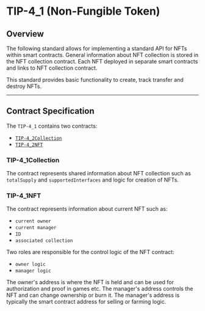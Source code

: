 # TIP-4_1 (Non-Fungible Token)

## Overview

The following standard allows for implementing a standard API for NFTs within smart contracts. General information about NFT collection is stored in the NFT collection contract. Each NFT deployed in separate smart contracts and links to NFT collection contract.

This standard provides basic functionality to create, track transfer and destroy NFTs.

---
## Contract Specification

The `TIP-4_1` contains two contracts:

- [ `TIP-4_2Collection` ](https://github.com/broxus/tip4/blob/master/contracts/TIP4_1/TIP4_1Collection.tsol)
- [ `TIP-4_2NFT` ](https://github.com/broxus/tip4/blob/master/contracts/TIP4_1/TIP4_1Nft.tsol)


### TIP-4_1Collection

The contract represents shared information about NFT collection such as `totalSupply` and `supportedInterfaces` and logic for creation of NFTs.

### TIP-4_1NFT

The contract represents information about current NFT such as:

- `current owner`
- `current manager`
- `ID`
- `associated collection`

Two roles are responsible for the control logic of the NFT contract:

- `owner logic`
- `manager logic`

The owner's address is where the NFT is held and can be used for authorization and proof in games etc. The manager's address controls the NFT and can change ownership or burn it. The manager's address is typically the smart contract address for selling or farming logic.



